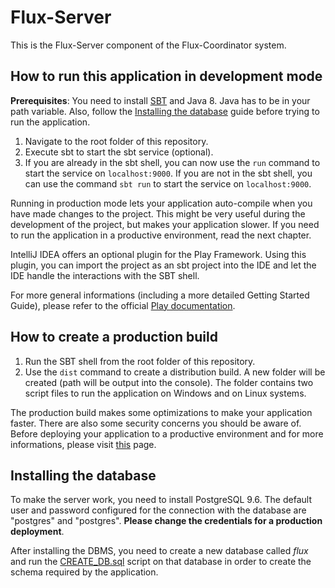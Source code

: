 # Flux-Server

This is the Flux-Server component of the Flux-Coordinator system.

## How to run this application in development mode

**Prerequisites**: You need to install [SBT](https://www.scala-sbt.org/) and Java 8. Java has to be in your path variable. Also, follow the [Installing the database](./README.md#installing-the-database) guide before trying to run the application.

1. Navigate to the root folder of this repository.
2. Execute sbt to start the sbt service (optional).
3. If you are already in the sbt shell, you can now use the `run` command to start the service on `localhost:9000`. If you are not in the sbt shell, you can use the command `sbt run` to start the service on `localhost:9000`.

Running in production mode lets your application auto-compile when you have made changes to the project. This might be very useful during the development of the project, but makes your application slower. If you need to run the application in a productive environment, read the next chapter.

IntelliJ IDEA offers an optional plugin for the Play Framework. Using this plugin, you can import the project as an sbt project into the IDE and let the IDE handle the interactions with the SBT shell.

For more general informations (including a more detailed Getting Started Guide), please refer to the official [Play documentation](https://www.playframework.com/documentation/2.6.x/Installing).

## How to create a production build

1. Run the SBT shell from the root folder of this repository.
2. Use the `dist` command to create a distribution build. A new folder will be created (path will be output into the console). The folder contains two script files to run the application on Windows and on Linux systems.

The production build makes some optimizations to make your application faster. There are also some security concerns you should be aware of. Before deploying your application to a productive environment and for more informations, please visit [this](https://www.playframework.com/documentation/2.6.x/Deploying) page.

## Installing the database

To make the server work, you need to install PostgreSQL 9.6. The default user and password configured for the connection with the database are "postgres" and "postgres". **Please change the credentials for a production deployment**.

After installing the DBMS, you need to create a new database called *flux* and run the [CREATE_DB.sql](./CREATE_DB.sql) script on that database in order to create the schema required by the application.
